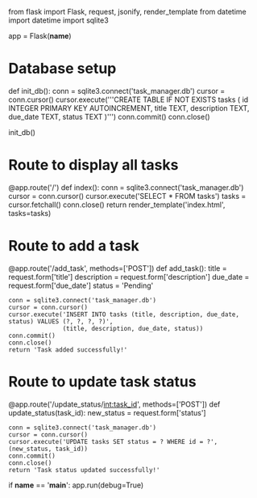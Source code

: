 from flask import Flask, request, jsonify, render_template
from datetime import datetime
import sqlite3

app = Flask(__name__)

# Database setup
def init_db():
    conn = sqlite3.connect('task_manager.db')
    cursor = conn.cursor()
    cursor.execute('''CREATE TABLE IF NOT EXISTS tasks (
        id INTEGER PRIMARY KEY AUTOINCREMENT,
        title TEXT,
        description TEXT,
        due_date TEXT,
        status TEXT
    )''')
    conn.commit()
    conn.close()

init_db()

# Route to display all tasks
@app.route('/')
def index():
    conn = sqlite3.connect('task_manager.db')
    cursor = conn.cursor()
    cursor.execute('SELECT * FROM tasks')
    tasks = cursor.fetchall()
    conn.close()
    return render_template('index.html', tasks=tasks)

# Route to add a task
@app.route('/add_task', methods=['POST'])
def add_task():
    title = request.form['title']
    description = request.form['description']
    due_date = request.form['due_date']
    status = 'Pending'

    conn = sqlite3.connect('task_manager.db')
    cursor = conn.cursor()
    cursor.execute('INSERT INTO tasks (title, description, due_date, status) VALUES (?, ?, ?, ?)',
                   (title, description, due_date, status))
    conn.commit()
    conn.close()
    return 'Task added successfully!'

# Route to update task status
@app.route('/update_status/<int:task_id>', methods=['POST'])
def update_status(task_id):
    new_status = request.form['status']

    conn = sqlite3.connect('task_manager.db')
    cursor = conn.cursor()
    cursor.execute('UPDATE tasks SET status = ? WHERE id = ?', (new_status, task_id))
    conn.commit()
    conn.close()
    return 'Task status updated successfully!'

if __name__ == '__main__':
    app.run(debug=True)
